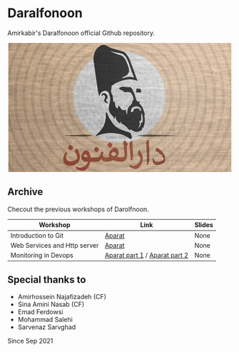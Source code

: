 # Daralfonoon

Amirkabir's Daralfonoon official Github repository.

<p align="center">
  <img src="logo.png" width="500" />
</p>

## Archive
Checout the previous workshops of Darolfnoon.

| Workshop                                      | Link                                                                                      | Slides |
| --------------------------------------------- | ----------------------------------------------------------------------------------------- |--------|
| Introduction to Git                           | [Aparat](https://aparat.com/v/RaK4i)                                                      | None   |
| Web Services and Http server                  | [Aparat](https://www.aparat.com/v/fNur1)                                                  | None   |
| Monitoring in Devops                          | [Aparat part 1](https://aparat.com/v/xaBIS) / [Aparat part 2](https://aparat.com/v/YDUyg) | None   |

## Special thanks to
- Amirhossein Najafizadeh (CF)
- Sina Amini Nasab (CF)
- Emad Ferdowsi
- Mohammad Salehi
- Sarvenaz Sarvghad

Since Sep 2021
